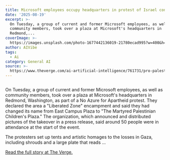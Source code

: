 ```yaml
---
title: Microsoft employees occupy headquarters in protest of Israel contracts
date: '2025-08-19'
excerpt: >-
  On Tuesday, a group of current and former Microsoft employees, as well as
  community members, took over a plaza at Microsoft's headquarters in
  Redmond,...
coverImage: >-
  https://images.unsplash.com/photo-1677442136019-21780ecad995?w=400&h=200&fit=crop&auto=format
author: AIVibe
tags:
  - Ai
category: General AI
source: >-
  https://www.theverge.com/ai-artificial-intelligence/761731/pro-palestinian-protests-microsoft-headquarters-redmond-washington-no-azure-tech-for-apartheid
---
```


											

						
<figure>

<img alt="" data-caption="" data-portal-copyright="" data-has-syndication-rights="1" src="https://platform.theverge.com/wp-content/uploads/sites/2/2025/08/IMG_20250819_121456041.jpg?quality=90&#038;strip=all&#038;crop=0,0,100,100" />
	<figcaption>
		</figcaption>
</figure>
<p class="has-text-align-none">On Tuesday, a group of current and former Microsoft employees, as well as community members, took over a plaza at Microsoft's headquarters in Redmond, Washington, as part of a No Azure for Apartheid protest. They declared the area a "Liberated Zone" encampment and said they had changed its name from East Campus Plaza to "The Martyred Palestinian Children's Plaza." The organization, which announced and distributed pictures of the takeover in a press release, said around 50 people were in attendance at the start of the event.</p>
<p class="has-text-align-none">The protesters set up tents and artistic homages to the losses in Gaza, including shrouds and a large plate that reads …</p>
<p><a href="https://www.theverge.com/ai-artificial-intelligence/761731/pro-palestinian-protests-microsoft-headquarters-redmond-washington-no-azure-tech-for-apartheid">Read the full story at The Verge.</a></p>
						
									
